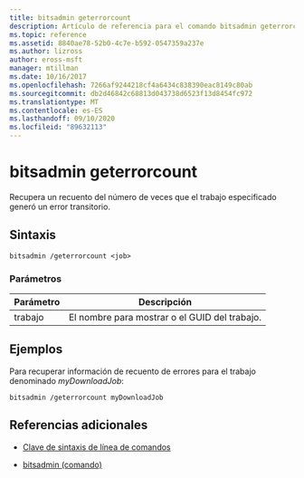 ```yaml
---
title: bitsadmin geterrorcount
description: Artículo de referencia para el comando bitsadmin geterrorcount, que recupera un recuento del número de veces que el trabajo especificado generó un error transitorio.
ms.topic: reference
ms.assetid: 8840ae78-52b0-4c7e-b592-0547359a237e
ms.author: lizross
author: eross-msft
manager: mtillman
ms.date: 10/16/2017
ms.openlocfilehash: 7266af9244218cf4a6434c838390eac8149c80ab
ms.sourcegitcommit: db2d46842c68813d043738d6523f13d8454fc972
ms.translationtype: MT
ms.contentlocale: es-ES
ms.lasthandoff: 09/10/2020
ms.locfileid: "89632113"
---
```

# <a name="bitsadmin-geterrorcount"></a>bitsadmin geterrorcount

Recupera un recuento del número de veces que el trabajo especificado generó un error transitorio.

## <a name="syntax"></a>Sintaxis

```
bitsadmin /geterrorcount <job>
```

### <a name="parameters"></a>Parámetros

| Parámetro | Descripción |
| -------------- | -------------- |
| trabajo | El nombre para mostrar o el GUID del trabajo. |

## <a name="examples"></a>Ejemplos

Para recuperar información de recuento de errores para el trabajo denominado *myDownloadJob*:

```
bitsadmin /geterrorcount myDownloadJob
```

## <a name="additional-references"></a>Referencias adicionales

- [Clave de sintaxis de línea de comandos](command-line-syntax-key.md)

- [bitsadmin (comando)](bitsadmin.md)
